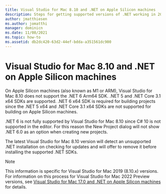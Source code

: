 ```yaml
---
title: Visual Studio for Mac 8.10 and .NET on Apple Silicon machines
description: Steps for getting supported versions of .NET working in 2019 on M1 machines.
author: jmatthiesen
ms.author: jomatthi
manager: dominicn
ms.date: 11/08/2021
ms.topic: how-to
ms.assetid: db2dc420-63d2-44ef-bdda-a351561dc900
---
```


# Visual Studio for Mac 8.10 and .NET on Apple Silicon machines

On Apple Silicon machines (also known as M1 or ARM), Visual Studio for Mac 8.10 does not support the .NET 6 Arm64 SDK. .NET 5 and .NET Core 3.1 x64 SDKs are supported. .NET 6 x64 SDK is required for building projects since the .NET 5 x64 and .NET Core 3.1 x64 SDKs are not supported for building on Apple Silicon machines.

.NET 6 is not fully supported by Visual Studio for Mac 8.10 since C# 10 is not supported in the editor. For this reason the New Project dialog will not show .NET 6.0 as an option when creating new projects.

The latest Visual Studio for Mac 8.10 version will detect an unsupported .NET installation on checking for updates and will offer to remove it before installing the supported .NET SDKs.

> [!NOTE]
> This information is specific for Visual Studio for Mac 2019 (8.10.x) versions. For information on this process for Visual Studio for Mac 2022 Preview versions, see [Visual Studio for Mac 17.0 and .NET on Apple Silicon machines](/visualstudio/mac/uninstall-net-2022) for details.

